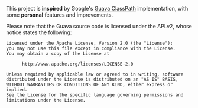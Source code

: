 This project is **inspired** by Google's [Guava ClassPath](https://github.com/google/guava/blob/master/guava/src/com/google/common/reflect/ClassPath.java)
implementation, with some **personal** features and improvements.

Please note that the Guava source code is licensed under the APLv2, whose notice states the following:

```
Licensed under the Apache License, Version 2.0 (the "License");
you may not use this file except in compliance with the License.
You may obtain a copy of the License at

      http://www.apache.org/licenses/LICENSE-2.0

Unless required by applicable law or agreed to in writing, software
distributed under the License is distributed on an "AS IS" BASIS,
WITHOUT WARRANTIES OR CONDITIONS OF ANY KIND, either express or implied.
See the License for the specific language governing permissions and
limitations under the License.
```